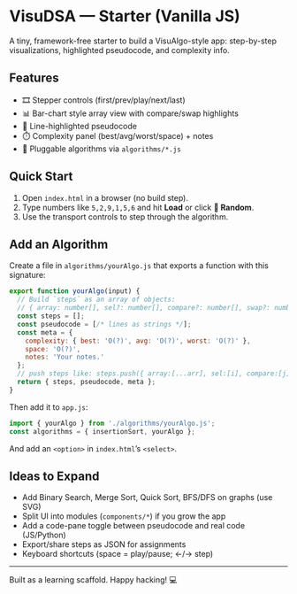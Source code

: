 # VisuDSA — Starter (Vanilla JS)

A tiny, framework-free starter to build a VisuAlgo-style app: step-by-step visualizations, highlighted pseudocode, and complexity info.

## Features
- 🎞️ Stepper controls (first/prev/play/next/last)
- 📊 Bar-chart style array view with compare/swap highlights
- 📜 Line-highlighted pseudocode
- ⏱️ Complexity panel (best/avg/worst/space) + notes
- 🧩 Pluggable algorithms via `algorithms/*.js`

## Quick Start
1. Open `index.html` in a browser (no build step).
2. Type numbers like `5,2,9,1,5,6` and hit **Load** or click **🎲 Random**.
3. Use the transport controls to step through the algorithm.

## Add an Algorithm
Create a file in `algorithms/yourAlgo.js` that exports a function with this signature:

```js
export function yourAlgo(input) {
  // Build `steps` as an array of objects:
  // { array: number[], sel?: number[], compare?: number[], swap?: number[], hlLines?: number[] }
  const steps = [];
  const pseudocode = [/* lines as strings */];
  const meta = {
    complexity: { best: 'O(?)', avg: 'O(?)', worst: 'O(?)' },
    space: 'O(?)',
    notes: 'Your notes.'
  };
  // push steps like: steps.push({ array:[...arr], sel:[i], compare:[j], swap:[k], hlLines:[1,2] })
  return { steps, pseudocode, meta };
}
```

Then add it to `app.js`:

```js
import { yourAlgo } from './algorithms/yourAlgo.js';
const algorithms = { insertionSort, yourAlgo };
```

And add an `<option>` in `index.html`’s `<select>`.

## Ideas to Expand
- Add Binary Search, Merge Sort, Quick Sort, BFS/DFS on graphs (use SVG)
- Split UI into modules (`components/*`) if you grow the app
- Add a code-pane toggle between pseudocode and real code (JS/Python)
- Export/share steps as JSON for assignments
- Keyboard shortcuts (space = play/pause; ←/→ step)

---

Built as a learning scaffold. Happy hacking! 💻
